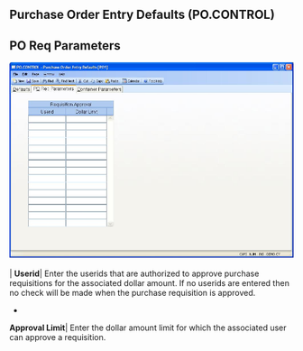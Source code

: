 ## Purchase Order Entry Defaults (PO.CONTROL)
<PageHeader />

## PO Req Parameters

![](./PO-CONTROL-2.jpg)

| **Userid**|  Enter the userids that are authorized to approve purchase
requisitions for the associated dollar amount. If no userids are entered then
no check will be made when the purchase requisition is approved.

-  
**Approval Limit**|  Enter the dollar amount limit for which the associated
user can approve a requisition.


<badge text= "Version 8.10.57 " vertical="middle" />

<PageFooter />
